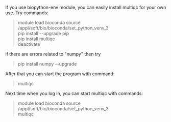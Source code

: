 If you use biopython-env module, you can easily install multiqc for your own use. Try commands:

  > module load bioconda
  > source /appl/soft/bio/bioconda/set_python_venv_3  
  > pip install --upgrade pip  
  > pip install multiqc  
  > deactivate  
  
if there are errors related to "numpy" then try  
  > pip install numpy --upgrade

After that you can start the program with command:   
  > multiqc

Next time when you log in, you can start multiqc with commands:   
  > module load bioconda
  > source /appl/soft/bio/bioconda/set_python_venv_3    
  > multiqc   
